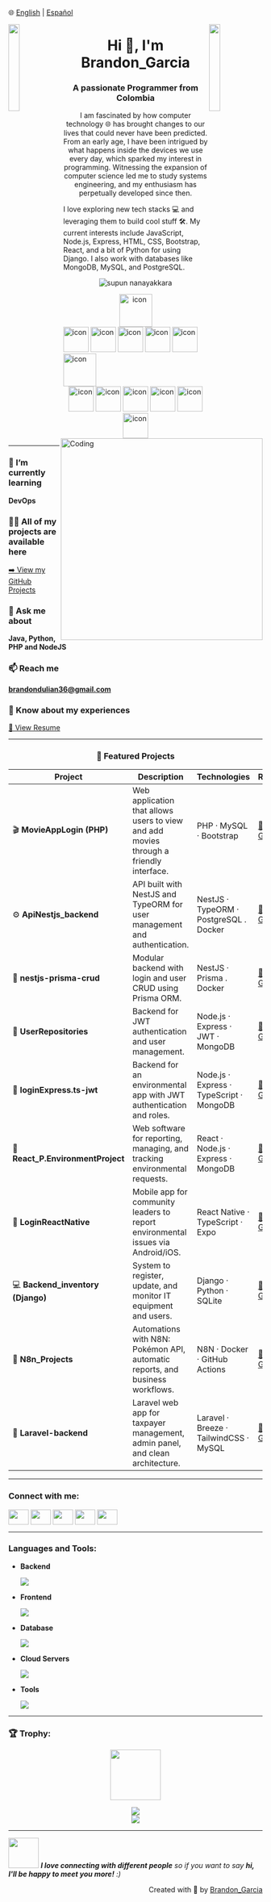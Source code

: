 <!--![logo](https://raw.githubusercontent.com/supuna97/supuna97/main/supun-new.png)-->
🌐 [English](README.md) | [Español](README_ES.md)

<img align="left" src="https://user-images.githubusercontent.com/65187002/144930161-2f783401-8d27-4fdf-a2f7-cc0ba32f1f1f.gif" width="21%" style="display:inline;">
<img align="right" src="https://user-images.githubusercontent.com/65187002/144930161-2f783401-8d27-4fdf-a2f7-cc0ba32f1f1f.gif" width="21%" style="display:inline;">

<h1 align="center">Hi 👋, I'm Brandon_Garcia</h1>
<h3 align="center">A passionate Programmer from Colombia</h3>

<p align="center">
I am fascinated by how computer technology 🌐 has brought changes to our lives that could never have been predicted. From an early age, I have been intrigued by what happens inside the devices we use every day, which sparked my interest in programming. Witnessing the expansion of computer science led me to study systems engineering, and my enthusiasm has perpetually developed since then.

I love exploring new tech stacks 💻 and leveraging them to build cool stuff 🛠️. My current interests include JavaScript, Node.js, Express, HTML, CSS, Bootstrap, React, and a bit of Python for using Django. I also work with databases like MongoDB, MySQL, and PostgreSQL.️
</p>

<p align="center">
 <img src="https://komarev.com/ghpvc/?username=BrandonGS22b&label=Profile%20views&color=0e75b6&style=flat" alt="supun nanayakkara" />
</p>

<div align="center">
  <img src="https://techstack-generator.vercel.app/django-icon.svg" alt="icon" width="65" height="65" /></div>
  <img src="https://techstack-generator.vercel.app/python-icon.svg" alt="icon" width="50" height="50" />
  <img src="https://techstack-generator.vercel.app/ts-icon.svg" alt="icon" width="50" height="50" />
  <img src="https://techstack-generator.vercel.app/js-icon.svg" alt="icon" width="50" height="50" />
  <img src="https://techstack-generator.vercel.app/react-icon.svg" alt="icon" width="50" height="50" />
  <img src="https://techstack-generator.vercel.app/mysql-icon.svg" alt="icon" width="50" height="50" />
  <img src="https://techstack-generator.vercel.app/nginx-icon.svg" alt="icon" width="65" height="65" /></div>
</div>

<br>

<div align="center">
  <img src="https://techstack-generator.vercel.app/docker-icon.svg" alt="icon" width="50" height="50" />
  <img src="https://techstack-generator.vercel.app/aws-icon.svg" alt="icon" width="50" height="50" />
  <img src="https://techstack-generator.vercel.app/github-icon.svg" alt="icon" width="50" height="50" />
  <img src="https://techstack-generator.vercel.app/prettier-icon.svg" alt="icon" width="50" height="50" />
  <img src="https://techstack-generator.vercel.app/restapi-icon.svg" alt="icon" width="50" height="50" />
  <img src="https://techstack-generator.vercel.app/graphql-icon.svg" alt="icon" width="50" height="50" />
</div>

<img align="right" alt="Coding" width="400" src="https://user-images.githubusercontent.com/74038190/229223263-cf2e4b07-2615-4f87-9c38-e37600f8381a.gif">

---

### 🌱 I’m currently learning
**DevOps**

### 👨‍💻 All of my projects are available here
[➡️ View my GitHub Projects](https://github.com/BrandonGS22b?tab=repositories)

### 💬 Ask me about
**Java, Python, PHP and NodeJS**

### 📫 Reach me
**brandondulian36@gmail.com**

### 📄 Know about my experiences
[📘 View Resume](https://drive.google.com/file/d/1YGv5O8KBNLFoU3085ej4rzSyJVo9AHTZ/view?usp=sharing)

---

<h3 align="center">🚀 Featured Projects</h3>

| Project | Description | Technologies | Repository |
|----------|--------------|--------------|-------------|
| 🎬 **MovieAppLogin (PHP)** | Web application that allows users to view and add movies through a friendly interface. | PHP · MySQL · Bootstrap | [🔗 View on GitHub](https://github.com/BrandonGS22b/AplicacionPeliculasLogin) |
| ⚙️ **ApiNestjs_backend** | API built with NestJS and TypeORM for user management and authentication. | NestJS · TypeORM · PostgreSQL . Docker | [🔗 View on GitHub](https://github.com/BrandonGS22b/ApiNestjs_backend) |
| 🧩 **nestjs-prisma-crud** | Modular backend with login and user CRUD using Prisma ORM. | NestJS · Prisma . Docker | [🔗 View on GitHub](https://github.com/BrandonGS22b/nestjs-prisma-crud) |
| 🧠 **UserRepositories** | Backend for JWT authentication and user management. | Node.js · Express · JWT · MongoDB | [🔗 View on GitHub](https://github.com/BrandonGS22b/RepositoriosUsuarios/tree/main) |
| 🔐 **loginExpress.ts-jwt** | Backend for an environmental app with JWT authentication and roles. | Node.js · Express · TypeScript · MongoDB | [🔗 View on GitHub](https://github.com/BrandonGS22b/loginExpress.ts-jwt) |
| 🌱 **React_P.EnvironmentProject** | Web software for reporting, managing, and tracking environmental requests. | React · Node.js · Express · MongoDB | [🔗 View on GitHub](https://github.com/BrandonGS22b/React_P.MedioAmbiente) |
| 📱 **LoginReactNative** | Mobile app for community leaders to report environmental issues via Android/iOS. | React Native · TypeScript · Expo | [🔗 View on GitHub](https://github.com/BrandonGS22b/LoginReactNative) |
| 💻 **Backend_inventory (Django)** | System to register, update, and monitor IT equipment and users. | Django · Python · SQLite | [🔗 View on GitHub](https://github.com/BrandonGS22b/Backend_inventario) |
| 🤖 **N8n_Projects** | Automations with N8N: Pokémon API, automatic reports, and business workflows. | N8N · Docker · GitHub Actions | [🔗 View on GitHub](https://github.com/BrandonGS22b/N8n_Proyectos) |
| 🧾 **Laravel-backend** | Laravel web app for taxpayer management, admin panel, and clean architecture. | Laravel · Breeze · TailwindCSS · MySQL | [🔗 View on GitHub](https://github.com/BrandonGS22b/Laravel-backend) |

---

<h3 align="left">Connect with me:</h3>
<p align="left">
<a href="https://www.linkedin.com/in/brandon-garcía-suarez-9064ab183/" target="blank"><img align="center" src="https://raw.githubusercontent.com/rahuldkjain/github-profile-readme-generator/master/src/images/icons/Social/linked-in-alt.svg" height="30" width="40" /></a>
<a href="https://stackoverflow.com/users/25611745/brandon-garcia" target="blank"><img align="center" src="https://raw.githubusercontent.com/rahuldkjain/github-profile-readme-generator/master/src/images/icons/Social/stack-overflow.svg" height="30" width="40" /></a>
<a href="https://www.facebook.com/brandonsuarez.garxia/" target="blank"><img align="center" src="https://raw.githubusercontent.com/rahuldkjain/github-profile-readme-generator/master/src/images/icons/Social/facebook.svg" height="30" width="40" /></a>
<a href="https://www.instagram.com/brandohfx/" target="blank"><img align="center" src="https://raw.githubusercontent.com/rahuldkjain/github-profile-readme-generator/master/src/images/icons/Social/instagram.svg" height="30" width="40" /></a>
<a href="https://www.youtube.com/channel/UCSpmLhnM2Qpcc3siJQojDeA" target="blank"><img align="center" src="https://raw.githubusercontent.com/rahuldkjain/github-profile-readme-generator/master/src/images/icons/Social/youtube.svg" height="30" width="40" /></a>
</p>

---

<h3 align="left">Languages and Tools:</h3>

- **Backend**
  <p align="left"><a href="https://skillicons.dev"><img src="https://skillicons.dev/icons?i=php,java,nodejs,py,django,express,nestjs" /></a></p>

- **Frontend**
  <p align="left"><a href="https://skillicons.dev"><img src="https://skillicons.dev/icons?i=ts,js,react,tailwind,materialui,bootstrap" /></a></p>

- **Database**
  <p align="left"><a href="https://skillicons.dev"><img src="https://skillicons.dev/icons?i=mongodb,mysql,postgresql" /></a></p>

- **Cloud Servers**
  <p align="left"><a href="https://skillicons.dev"><img src="https://skillicons.dev/icons?i=aws" /></a></p>

- **Tools**
  <p align="left"><a href="https://skillicons.dev"><img src="https://skillicons.dev/icons?i=git,github,docker,vscode,postman" /></a></p>

---

<h3 align="left">🏆 Trophy:</h3>

<p align="center">
<img src="https://media.tenor.com/0ENB5HuTH0gAAAAi/trophy-beker.gif"  width="100px" height="100px">
</p>

<div align="center">
<img src="https://github-profile-trophy.vercel.app/?username=BrandonGS22b&theme=matrix&no-bg=true&no-frame=true&row=1&column=4&title=MultiLanguage,Commits,PullRequest,Reviews">
</div>

<div align="center">
<img src="https://github-profile-trophy.vercel.app/?username=BrandonGS22b&theme=matrix&no-bg=true&no-frame=true&row=1&column=4&title=Repositories,Organizations,Stars,Followers">
</div>

---

<img src="https://media.giphy.com/media/LnQjpWaON8nhr21vNW/giphy.gif" width="60"> 
<em><b>I love connecting with different people</b> so if you want to say <b>hi, I'll be happy to meet you more!</b> :)</em>

<br>
<p align="right">Created with 🧡 by <a href="https://github.com/BrandonGS22b">Brandon_Garcia</a></p>
